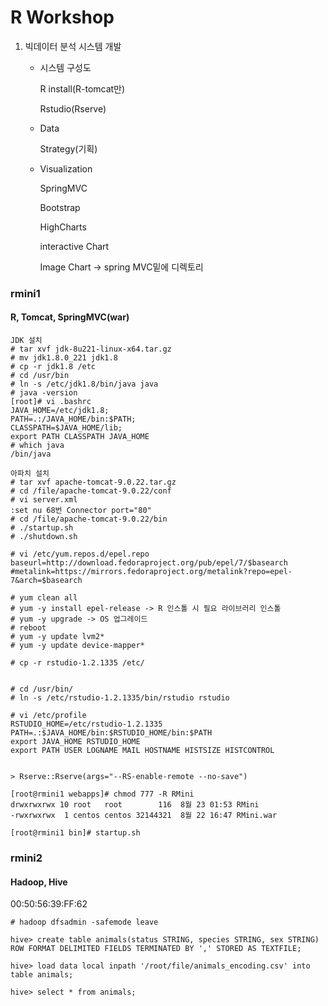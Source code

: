 # R Workshop

1. 빅데이터 분석 시스템 개발

   - 시스템 구성도

     R install(R-tomcat만)

     Rstudio(Rserve)

   - Data

     Strategy(기획)

   - Visualization

     SpringMVC

     Bootstrap

     HighCharts

     interactive Chart

     Image Chart -> spring MVC밑에 디렉토리



### rmini1

#### R, Tomcat, SpringMVC(war)

```
JDK 설치
# tar xvf jdk-8u221-linux-x64.tar.gz 
# mv jdk1.8.0_221 jdk1.8
# cp -r jdk1.8 /etc
# cd /usr/bin
# ln -s /etc/jdk1.8/bin/java java
# java -version
[root]# vi .bashrc
JAVA_HOME=/etc/jdk1.8;
PATH=.:/JAVA_HOME/bin:$PATH;
CLASSPATH=$JAVA_HOME/lib;
export PATH CLASSPATH JAVA_HOME
# which java
/bin/java

아파치 설치
# tar xvf apache-tomcat-9.0.22.tar.gz 
# cd /file/apache-tomcat-9.0.22/conf
# vi server.xml
:set nu 68번 Connector port="80"
# cd /file/apache-tomcat-9.0.22/bin
# ./startup.sh
# ./shutdown.sh

# vi /etc/yum.repos.d/epel.repo
baseurl=http://download.fedoraproject.org/pub/epel/7/$basearch
#metalink=https://mirrors.fedoraproject.org/metalink?repo=epel-7&arch=$basearch

# yum clean all
# yum -y install epel-release -> R 인스톨 시 필요 라이브러리 인스톨
# yum -y upgrade -> OS 업그레이드
# reboot
# yum -y update lvm2*
# yum -y update device-mapper*

# cp -r rstudio-1.2.1335 /etc/


# cd /usr/bin/
# ln -s /etc/rstudio-1.2.1335/bin/rstudio rstudio

# vi /etc/profile
RSTUDIO_HOME=/etc/rstudio-1.2.1335
PATH=.:$JAVA_HOME/bin:$RSTUDIO_HOME/bin:$PATH
export JAVA_HOME RSTUDIO_HOME
export PATH USER LOGNAME MAIL HOSTNAME HISTSIZE HISTCONTROL


> Rserve::Rserve(args="--RS-enable-remote --no-save")
```

```
[root@rmini1 webapps]# chmod 777 -R RMini
drwxrwxrwx 10 root   root        116  8월 23 01:53 RMini
-rwxrwxrwx  1 centos centos 32144321  8월 22 16:47 RMini.war

[root@rmini1 bin]# startup.sh 
```





### rmini2 

#### Hadoop, Hive

00:50:56:39:FF:62



```
# hadoop dfsadmin -safemode leave

hive> create table animals(status STRING, species STRING, sex STRING) ROW FORMAT DELIMITED FIELDS TERMINATED BY ',' STORED AS TEXTFILE;

hive> load data local inpath '/root/file/animals_encoding.csv' into table animals;

hive> select * from animals;
```

 

